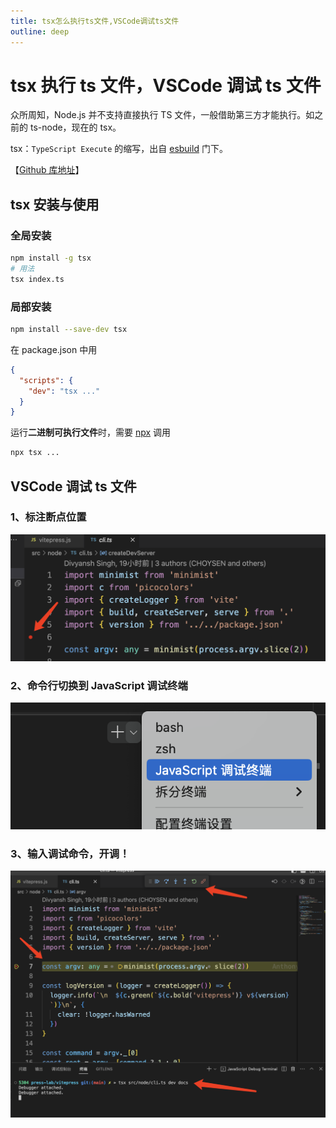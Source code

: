 ```yaml
---
title: tsx怎么执行ts文件,VSCode调试ts文件
outline: deep
---
```


# tsx 执行 ts 文件，VSCode 调试 ts 文件

众所周知，Node.js 并不支持直接执行 TS 文件，一般借助第三方才能执行。如之前的 ts-node，现在的 tsx。

tsx：`TypeScript Execute` 的缩写，出自 [esbuild](https://github.com/esbuild-kit) 门下。

【[Github 库地址](https://github.com/esbuild-kit/tsx)】

## tsx 安装与使用

### 全局安装

```bash
npm install -g tsx
# 用法
tsx index.ts
```

### 局部安装

```bash
npm install --save-dev tsx
```

在 package.json 中用

```json
{
  "scripts": {
    "dev": "tsx ..."
  }
}
```

运行**二进制可执行文件**时，需要 [npx](/node/npx) 调用

```bash
npx tsx ...
```

## VSCode 调试 ts 文件

### 1、标注断点位置

![An image](./img/point.png)

### 2、命令行切换到 JavaScript 调试终端

![An image](./img/switch.png)

### 3、输入调试命令，开调！

![An image](./img/code.png)
